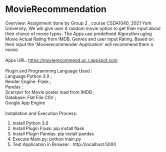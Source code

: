# MovieRecommendation
Overview:
Assignment done by Group 2 , course CSDA1040, 2021 York University; 
We will give user 4 random movie option to get thier input about their choice of movie types. The Apps use predefined Algorythm uging Movie Actual Rating from IMDB, Genres and user input Rating. Based on their input the 'Movierecommender Application' will recommend them a movie.
<br><br>
Apps URL: https://movierecommend.uc.r.appspot.com
<br><br>
Plugin and Programming Language Used :<br>
Language Python 3.9 ;<br>
Render Engine: Flask ;<br>
Pandas ;<br>
Scarrper for Movie poster load from IMDB ;<br>
Database: Flat File CSV ;<br>
Google App Engine
<br><br>
Installation and Execution Process:<br>
1. Install Python 3.9<br>
2. Install Plugin Flusk: pip install flask<br>
3. Install Plugin Pandas: pip install pandas<br>
4. Execute Main.py: python main.py<br>
5. Test Application in Browser : http://localhost:5000<br>
 
